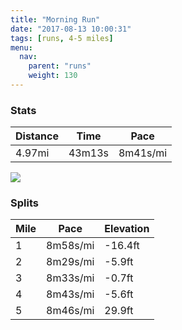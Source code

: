 ```yaml
---
title: "Morning Run"
date: "2017-08-13 10:00:31"
tags: [runs, 4-5 miles]
menu:
  nav:
    parent: "runs"
    weight: 130
---
```


### Stats

| Distance | Time | Pace |
|----------|------|------|
|4.97mi|43m13s|8m41s/mi|

<img src='https://maps.googleapis.com/maps/api/staticmap?maptype=roadmap&path=enc:mwjeI|fvLeAuBcGN_AzQyAhB}@tYnBzAkAtCtCbQnMtYLnHfCfIzE`HdDPdJhOxIzXpFjd@o@_B~@do@oBjb@tBqiAyGuh@gH}XcJmOaFaAgEsFkCmIgAcNgIuKmFeZhAgDwAaAXoPX{H~AkET_P|GhA&key=AIzaSyC1MId7bFpkLXNAaYhBSTb8jLyiSqzbDtM&size=800x800&markers=color:yellow|label:S|53.47207,-2.24895&markers=color:green|label:F|53.47251,-2.24864'>

### Splits

| Mile | Pace | Elevation |
|------|------|-----------|
|1|8m58s/mi|-16.4ft|
|2|8m29s/mi|-5.9ft|
|3|8m33s/mi|-0.7ft|
|4|8m43s/mi|-5.6ft|
|5|8m46s/mi|29.9ft|
